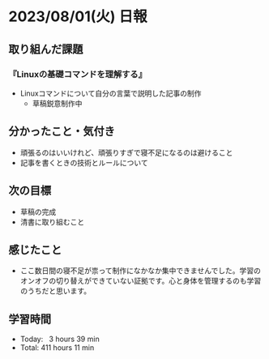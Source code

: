 # 2023/08/01(火) 日報

## 取り組んだ課題
### 『Linuxの基礎コマンドを理解する』
- Linuxコマンドについて自分の言葉で説明した記事の制作
  - 草稿鋭意制作中


## 分かったこと・気付き
- 頑張るのはいいけれど、頑張りすぎで寝不足になるのは避けること
- 記事を書くときの技術とルールについて


## 次の目標
- 草稿の完成
- 清書に取り組むこと


## 感じたこと
- ここ数日間の寝不足が祟って制作になかなか集中できませんでした。学習のオンオフの切り替えができていない証拠です。心と身体を管理するのも学習のうちだと思います。


## 学習時間
- Today:&nbsp;&nbsp; 3 hours 39 min
- Total: 411 hours 11 min
